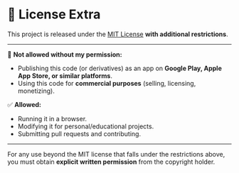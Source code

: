 # 📜 License Extra

This project is released under the [MIT License](./LICENSE) **with additional restrictions**.

---

🚫 **Not allowed without my permission:**  
- Publishing this code (or derivatives) as an app on **Google Play, Apple App Store, or similar platforms**.  
- Using this code for **commercial purposes** (selling, licensing, monetizing).  

✅ **Allowed:**  
- Running it in a browser.  
- Modifying it for personal/educational projects.  
- Submitting pull requests and contributing.  

---

For any use beyond the MIT license that falls under the restrictions above, you must obtain **explicit written permission** from the copyright holder.
